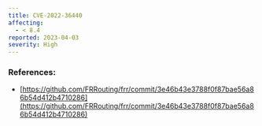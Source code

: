```yaml
---
title: CVE-2022-36440
affecting:
  - < 8.4
reported: 2023-04-03
severity: High
---
```


### References:
- [https://github.com/FRRouting/frr/commit/3e46b43e3788f0f87bae56a86b54d412b4710286](https://github.com/FRRouting/frr/commit/3e46b43e3788f0f87bae56a86b54d412b4710286)
